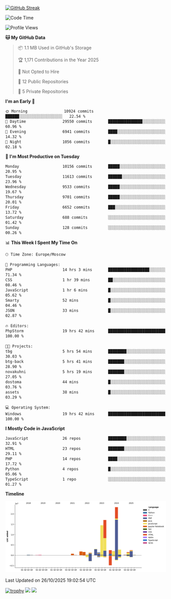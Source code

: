 [![GitHub Streak](https://github-readme-streak-stats.herokuapp.com/?user=yogik10)](https://git.io/streak-stats)
<!--START_SECTION:waka-->
![Code Time](http://img.shields.io/badge/Code%20Time-1%2C763%20hrs%208%20mins-blue)

![Profile Views](http://img.shields.io/badge/Profile%20Views-3-blue)

**🐱 My GitHub Data** 

> 📦 1.1 MB Used in GitHub's Storage 
 > 
> 🏆 1,171 Contributions in the Year 2025
 > 
> 🚫 Not Opted to Hire
 > 
> 📜 12 Public Repositories 
 > 
> 🔑 5 Private Repositories 
 > 
**I'm an Early 🐤** 

```text
🌞 Morning                10924 commits       ██████░░░░░░░░░░░░░░░░░░░   22.54 % 
🌆 Daytime                29550 commits       ███████████████░░░░░░░░░░   60.96 % 
🌃 Evening                6941 commits        ████░░░░░░░░░░░░░░░░░░░░░   14.32 % 
🌙 Night                  1056 commits        █░░░░░░░░░░░░░░░░░░░░░░░░   02.18 % 
```
📅 **I'm Most Productive on Tuesday** 

```text
Monday                   10156 commits       █████░░░░░░░░░░░░░░░░░░░░   20.95 % 
Tuesday                  11613 commits       ██████░░░░░░░░░░░░░░░░░░░   23.96 % 
Wednesday                9533 commits        █████░░░░░░░░░░░░░░░░░░░░   19.67 % 
Thursday                 9701 commits        █████░░░░░░░░░░░░░░░░░░░░   20.01 % 
Friday                   6652 commits        ███░░░░░░░░░░░░░░░░░░░░░░   13.72 % 
Saturday                 688 commits         ░░░░░░░░░░░░░░░░░░░░░░░░░   01.42 % 
Sunday                   128 commits         ░░░░░░░░░░░░░░░░░░░░░░░░░   00.26 % 
```


📊 **This Week I Spent My Time On** 

```text
🕑︎ Time Zone: Europe/Moscow

💬 Programming Languages: 
PHP                      14 hrs 3 mins       ██████████████████░░░░░░░   71.34 % 
CSS                      1 hr 39 mins        ██░░░░░░░░░░░░░░░░░░░░░░░   08.46 % 
JavaScript               1 hr 6 mins         █░░░░░░░░░░░░░░░░░░░░░░░░   05.62 % 
Smarty                   52 mins             █░░░░░░░░░░░░░░░░░░░░░░░░   04.46 % 
JSON                     33 mins             █░░░░░░░░░░░░░░░░░░░░░░░░   02.87 % 

🔥 Editors: 
PhpStorm                 19 hrs 42 mins      █████████████████████████   100.00 % 

🐱‍💻 Projects: 
tbg                      5 hrs 54 mins       ████████░░░░░░░░░░░░░░░░░   30.03 % 
btg-back                 5 hrs 41 mins       ███████░░░░░░░░░░░░░░░░░░   28.90 % 
novakuhni                5 hrs 19 mins       ███████░░░░░░░░░░░░░░░░░░   27.05 % 
dostoma                  44 mins             █░░░░░░░░░░░░░░░░░░░░░░░░   03.76 % 
assets                   38 mins             █░░░░░░░░░░░░░░░░░░░░░░░░   03.29 % 

💻 Operating System: 
Windows                  19 hrs 42 mins      █████████████████████████   100.00 % 
```

**I Mostly Code in JavaScript** 

```text
JavaScript               26 repos            ████████░░░░░░░░░░░░░░░░░   32.91 % 
HTML                     23 repos            ███████░░░░░░░░░░░░░░░░░░   29.11 % 
PHP                      14 repos            ████░░░░░░░░░░░░░░░░░░░░░   17.72 % 
Python                   4 repos             █░░░░░░░░░░░░░░░░░░░░░░░░   05.06 % 
TypeScript               1 repo              ░░░░░░░░░░░░░░░░░░░░░░░░░   01.27 % 
```



**Timeline**

![Lines of Code chart](https://raw.githubusercontent.com/Yogik10/Yogik10/main/assets/bar_graph.png)


 Last Updated on 26/10/2025 19:02:54 UTC
<!--END_SECTION:waka-->
[![trophy](https://github-profile-trophy.vercel.app/?username=yogik10)](https://github.com/ryo-ma/github-profile-trophy)
![](https://github-profile-summary-cards.vercel.app/api/cards/profile-details?username=yogik10&theme=solarized_dark)
![](https://github-profile-summary-cards.vercel.app/api/cards/most-commit-language?username=yogik10&theme=solarized_dark)


